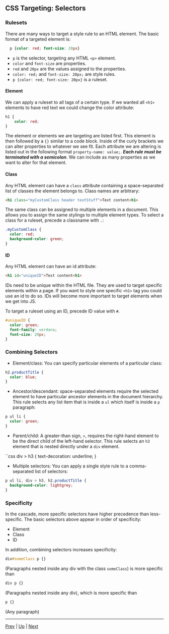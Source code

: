 ## CSS Targeting: Selectors

### Rulesets

There are many ways to target a style rule to an HTML element. The basic format of a targeted element is:

```css
  p {color: red; font-size: 20px}
```

* `p` is the selector, targeting any HTML `<p>` element.
* `color` and `font-size` are properties.
* `red` and `20px` are the values assigned to the properties.
* `color: red;` and `font-size: 20px;` are style rules.
* `p {color: red; font-size: 20px}` is a ruleset.

#### Element

We can apply a ruleset to all tags of a certain type. If we wanted all `<h1>` elements to have red text we could change the color attribute:

```css
h1 {
    color: red;
}
```

The element or elements we are targeting are listed first. This element is then followed by a `{}` similar to a code block. Inside of the curly brackets we can alter properties to whatever we see fit. Each attribute we are altering is listed out in the following format `property-name: value;`. ***Each rule must be terminated with a semicolon***.  We can include as many properties as we want to alter for that element.

#### Class

Any HTML element can have a `class` attribute containing a space-separated list of classes the element belongs to.  Class names are arbitrary:

```html
<h1 class="myCustomClass header textStuff">Text content<h1>
```

The same class can be assigned to multiple elements in a document. This allows you to assign the same stylings to multiple element types.  To select a class for a ruleset, precede a classname with `.`:

```css
.myCustomClass {
  color: red;
  background-color: green;
}
```

#### ID

Any HTML element can have an id attribute:

```html
<h1 id="uniqueID">Text content<h1>
```

IDs need to be unique within the HTML file. They are used to target specific elements within a page. If you want to style one specific `<h1>` tag you could use an id to do so. IDs will become more important to target elements when we get into JS.

To target a ruleset using an ID, precede ID value with `#`.

```css
#uniqueID {
  color: green;
  font-family: verdana;
  font-size: 20px;
}
```

### Combining Selectors

* Element/class: You can specify particular elements of a particular class:

```css
h2.productTitle {
  color: blue;
}
```

* Ancestor/descendant: space-separated elements require the selected element to have particular ancestor elements in the document hierarchy.  This rule selects any list item that is inside a `ul` which itself is inside a `p` paragraph:

```css
p ul li {
  color: green;
}
```

* Parent/child: A greater-than sign, `>`, requires the right-hand element to be the direct child of the left-hand selector.  This rule selects an `h3` element that is nested directly under a `div` element.

``css
div > h3 {
  text-decoration: underline;
}

* Multiple selectors: You can apply a single style rule to a comma-separated list of selectors:

```css
p ul li, div > h3, h2.productTitle {
  background-color: lightgrey;
}
```
### Specificity

In the cascade, more specific selectors have higher precedence than less-specific. The basic selectors above appear in order of specificity:

* Element
* Class
* ID

In addition, combining selectors increases specificity:

```css
div#someClass p {}
```
(Paragraphs nested inside any div with the class `someClass`) is more specific than
```css
div p {}
```
(Paragraphs nested inside any div), which is more specific than
```css
p {}
```
(Any paragraph)

<hr>

[Prev](2_cssHello.md) | [Up](../README.md) | [Next](4_cssPositioning.md)
